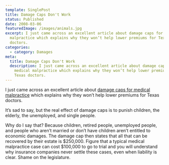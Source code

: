 ```yaml
---
template: SinglePost
title: Damage Caps Don't Work
status: Published
date: 2008-03-06
featuredImage: /images/animals.jpg
excerpt: I just came across an excellent article about damage caps for medical
  malpractice which explains why they won’t help lower premiums for Texas
  doctors.
categories:
  - category: Damages
meta:
  title: Damage Caps Don't Work
  description: I just came across an excellent article about damage caps for
    medical malpractice which explains why they won’t help lower premiums for
    Texas doctors.
---
```

<!--StartFragment-->

I just came across an excellent article about [damage caps for medical malpractice](http://www.bethjanicek.com/NEWS/4-10-26CapsUseless.htm) which explains why they won’t help lower premiums for Texas doctors.

It’s sad to say, but the real effect of damage caps is to punish children, the elderly, the unemployed, and single people.

Why do I say that? Because children, retired people, unemployed people, and people who aren’t married or don’t have children aren’t entitled to economic damages. The damage cap then states that all that can be recovered by their estate is $250,000. Figure that a typical medical malpractice case can cost $100,000 to go to trial and you will understand why insurance companies never settle these cases, even when liability is clear. Shame on the legislature.

<!--EndFragment-->